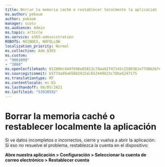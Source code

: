 ```yaml
---
title: Borrar la memoria caché o restablecer localmente la aplicación
ms.author: pebaum
author: pebaum
manager: scotv
ms.audience: Admin
ms.topic: article
ms.service: o365-administration
ROBOTS: NOINDEX, NOFOLLOW
localization_priority: Normal
ms.collection: Adm_O365
ms.custom:
- "9001099"
- "3060"
ms.openlocfilehash: 61280bc444f696e05813c79aa92f47145c2580381e77d0b26fe6fdca527647a6
ms.sourcegitcommit: b5f7da89a650d2915dc652449623c78be6247175
ms.translationtype: MT
ms.contentlocale: es-ES
ms.lasthandoff: 08/05/2021
ms.locfileid: "53930592"
---
```

# <a name="clear-the-cache-or-locally-reset-the-app"></a>Borrar la memoria caché o restablecer localmente la aplicación

Si ve datos incompletos o incorrectos, cierre y vuelva a abrir la aplicación.  Si eso no resuelve el problema, restablezca la cuenta en el dispositivo: 

**Abre nuestra aplicación > Configuración > Seleccionar la cuenta de correo electrónico > Restablecer cuenta**